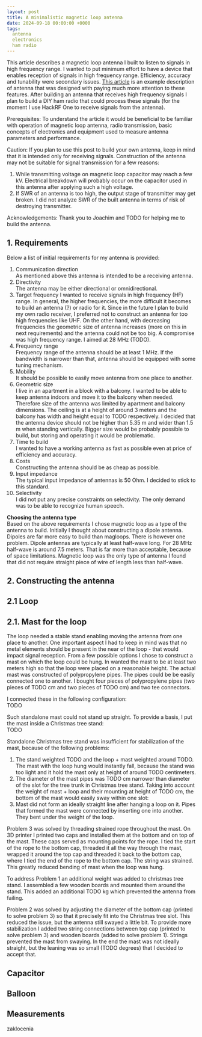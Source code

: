 ```yaml
---
layout: post
title: A minimalistic magnetic loop antenna
date: 2024-09-18 00:00:00 +0000
tags:
  antenna
  electronics
  ham radio
---
```


This article describes a magnetic loop antenna I built to listen to signals in high frequency range. I wanted to put minimum effort to have a device that enables reception of signals in high frequency range. Efficiency, accuracy and tunability were secondary issues. [This article](https://www.nonstopsystems.com/radio/frank_radio_antenna_magloop-2turn.htm) is an example description of antenna that was designed with paying much more attention to these features. 
After building an antenna that receives high frequency signals I plan to build a DIY ham radio that could process these signals (for the moment I use HackRF One to receive signals from the antenna).  

Prerequisites: To understand the article it would be beneficial to be familiar with operation of magnetic loop antenna, radio transmission, basic concepts of electronics and equipment used to measure antenna parameters and performance.   

Caution: If you plan to use this post to build your own antenna, keep in mind that it is intended only for receiving signals. Construction of the antenna may not be suitable for signal transmission for a few reasons:   
1. While transmitting voltage on magnetic loop capacitor may reach a few kV. Electrical breakdown will probably occur on the capacitor used in this antenna after applying such a high voltage.   
2. If SWR of an antenna is too high, the output stage of transmitter may get broken. I did not analyze SWR of the built antenna in terms of risk of destroying transmitter.      

Acknowledgements: Thank you to Joachim and TODO for helping me to build the antenna.

## 1. Requirements 
Below a list of initial requirements for my antenna is provided: 
1. Communication direction  
As mentioned above this antenna is intended to be a receiving antenna. 
2. Directivity  
The antenna may be either directional or omnidirectional.   
3. Target frequency 
I wanted to receive signals in high frequency (HF) range. In general, the higher frequencies, the more difficult it becomes to build an antenna (?) or radio for it. Since in the future I plan to build my own radio receiver, I preferred not to construct an antenna for too high frequencies like UHF. On the other hand, with decreasing frequencies the geometric size of antenna increases (more on this in next requirements) and the antenna could not be too big. A compromise was high frequency range. I aimed at 28 MHz (TODO).  
4. Frequency range  
Frequency range of the antenna should be at least 1 MHz. If the bandwidth is narrower than that, antenna should be equipped with some tuning mechanism.  
5. Mobility  
It should be possible to easily move antenna from one place to another.  
6. Geometric size  
I live in an apartment in a block with a balcony. I wanted to be able to keep antenna indoors and move it to the balcony when needed. Therefore size of the antenna was limited by apartment and balcony dimensions. The ceiling is at a height of around 3 meters and the balcony has width and height equal to TODO respectively. I decided that the antenna device should not be higher than 5.35 m and wider than 1.5 m when standing vertically. Bigger size would be probably possible to build, but storing and operating it would be problematic.   
7. Time to build  
I wanted to have a working antenna as fast as possible even at price of efficiency and accuracy.  
8. Costs  
Constructing the antenna should be as cheap as possible.  
9. Input impedance  
The typical input impedance of antennas is 50 Ohm. I decided to stick to this standard.
10. Selectivity  
I did not put any precise constraints on selectivity. The only demand was to be able to recognize human speech.  

**Choosing the antenna type**  
Based on the above requirements I chose magnetic loop as a type of the antenna to build. Initially I thought about constructing a dipole antenna. Dipoles are far more easy to build than magloops. There is however one problem. Dipole antennas are typically at least half-wave long. For 28 MHz half-wave is around 7.5 meters. That is far more than acceptable, because of space limitations. Magnetic loop was the only type of antenna I found that did not require straight piece of wire of length less than half-wave.   



## 2. Constructing the antenna  

## 2.1 Loop

## 2.1. Mast for the loop 
The loop needed a stable stand enabling moving the antenna from one place to another. One important aspect I had to keep in mind was that no metal elements should be present in the near of the loop - that would impact signal reception. From a few possible options I chose to construct a mast on which the loop could be hung. In wanted the mast to be at least two meters high so that the loop were placed on a reasonable height. The actual mast was constructed of polypropylene pipes. The pipes could be be easily connected one to another. I bought four pieces of polypropylene pipes (two pieces of TODO cm and two pieces of TODO cm) and two tee connectors. 

I connected these in the following configuration:  
TODO

Such standalone mast could not stand up straight. To provide a basis, I put the mast inside a Christmas tree stand:    
TODO

Standalone Christmas tree stand was insufficient for stabilization of the mast, because of the following problems:   
1. The stand weighted TODO and the loop + mast weighted around TODO. The mast with the loop hung would instantly fall, because the stand was too light and it hold the mast only at height of around TODO centimeters.   
2. The diameter of the mast pipes was TODO cm narrower than diameter of the slot for the tree trunk in Christmas tree stand. Taking into account the weight of mast + loop and their mounting at height of TODO cm, the bottom of the mast would easily sway within one slot:   
3. Mast did not form an ideally straight line after hanging a loop on it. Pipes that formed the mast were connected by inserting one into another. They bent under the weight of the loop.     

Problem 3 was solved by threading strained rope throughout the mast. On 3D printer I printed two caps and installed them at the bottom and on top of the mast. These caps served as mounting points for the rope. I tied the start of the rope to the bottom cap, threaded it all the way through the mast, wrapped it around the top cap and threaded it back to the bottom cap, where I tied the end of the rope to the bottom cap. The string was strained. This greatly reduced bending of mast when the loop was hung.  


To address Problem 1 an additional weight was added to christmas tree stand. I assembled a few wooden boards and mounted them around the stand. This added an additional TODO kg which prevented the antenna from failing. 

Problem 2 was solved by adjusting the diameter of the bottom cap (printed to solve problem 3) so that it precisely fit into the Christmas tree slot. This reduced the issue, but the antenna still swayed a little bit. To provide more stabilization I added two string connections between top cap (printed to solve problem 3) and wooden boards (added to solve problem 1). Strings prevented the mast from swaying. In the end the mast was not ideally straight, but the leaning was so small (TODO degrees) that I decided to accept that.    

## Capacitor

## Balloon

## Measurements

zaklocenia
